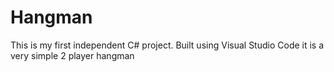 # Hangman
This is my first independent C# project. Built using Visual Studio Code it is a very simple 2 player hangman 

